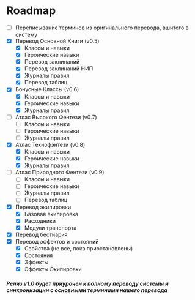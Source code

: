 # Roadmap

- [ ] Переписывание терминов из оригинального перевода, вшитого в систему
- [x] Перевод Основной Книги (v0.5)
  - [x] Классы и навыки
  - [x] Героические навыки
  - [x] Перевод заклинаний
  - [x] Перевод заклинаний НИП
  - [x] Журналы правил
  - [x] Перевод таблиц
- [x] Бонусные Классы (v0.6)
  - [x] Классы и навыки
  - [x] Героические навыки
  - [x] Журналы правил
- [ ] Атлас Высокого Фентези (v0.7)
  - [ ] Классы и навыки
  - [ ] Героические навыки
  - [ ] Журналы правил
- [x] Атлас Технофэнтези (v0.8)
  - [x] Классы и навыки
  - [x] Героические навыки
  - [x] Журналы правил
- [ ] Атлас Природного Фентези (v0.9)
  - [ ] Классы и навыки
  - [ ] Героические навыки
  - [ ] Журналы правил
  - [ ] Перевод таблиц
- [x] Перевод экипировки
  - [x] Базовая экипировка
  - [x] Расходники
  - [x] Модули транспорта
- [x] Перевод бестиария
- [x] Перевод эффектов и состояний
  - [x] Свойства (не все, пока приостановлены)
  - [x] Состояния
  - [x] Эффекты
  - [x] Эффекты Экипировки

##### Релиз v1.0 будет приурочен к полному переводу системы и синхронизации с основными терминами нашего перевода